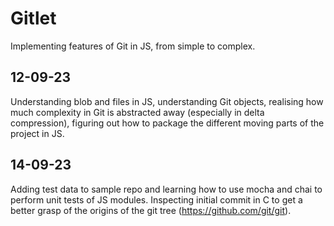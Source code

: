 # Gitlet

Implementing features of Git in JS, from simple to complex.

## 12-09-23

Understanding blob and files in JS, understanding Git objects, realising how much complexity in Git is abstracted away (especially in delta compression),
figuring out how to package the different moving parts of the project in JS.

## 14-09-23

Adding test data to sample repo and learning how to use mocha and chai to perform unit tests of JS modules. Inspecting initial commit in C to get a better grasp of the origins of the git tree (https://github.com/git/git).
